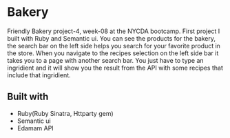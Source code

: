 # Bakery


Friendly Bakery project-4, week-08 at the NYCDA bootcamp. First project I built with Ruby and Semantic ui. You can see the products for the bakery, the search bar on the left side helps you search for your favorite product in the store. When you navigate to the recipes selection on the left side bar it takes you to a page with another search bar. You just have to type an ingridient and it will show you the result from the API with some recipes that include that ingridient.


## Built with 
* Ruby(Ruby Sinatra, Httparty gem)
* Semantic ui
* Edamam API

